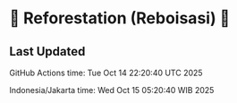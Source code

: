 
# 🌳 Reforestation (Reboisasi) 🌲

## Last Updated

GitHub Actions time: Tue Oct 14 22:20:40 UTC 2025

Indonesia/Jakarta time: Wed Oct 15 05:20:40 WIB 2025

